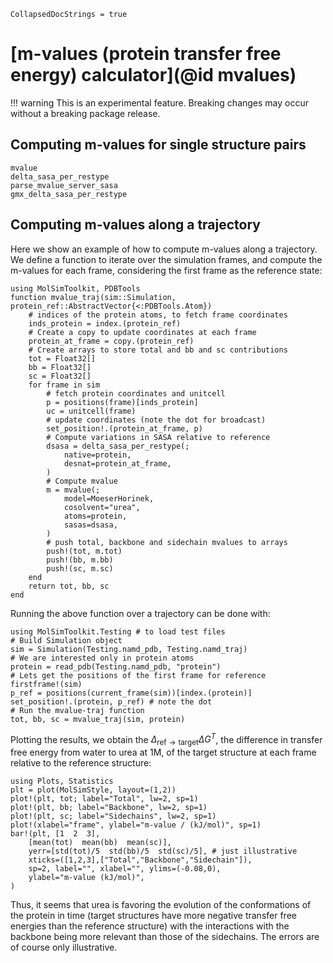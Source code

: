 ```@meta
CollapsedDocStrings = true
```

# [m-values (protein transfer free energy) calculator](@id mvalues)

!!! warning
    This is an experimental feature. Breaking changes may occur without 
    a breaking package release.

## Computing m-values for single structure pairs

```@docs
mvalue
delta_sasa_per_restype
parse_mvalue_server_sasa
gmx_delta_sasa_per_restype
```

## Computing m-values along a trajectory

Here we show an example of how to compute m-values along a trajectory. 
We define a function to iterate over the simulation frames, and compute the m-values
for each frame, considering the first frame as the reference state:

```@example mvalue_traj
using MolSimToolkit, PDBTools
function mvalue_traj(sim::Simulation, protein_ref::AbstractVector{<:PDBTools.Atom})
    # indices of the protein atoms, to fetch frame coordinates
    inds_protein = index.(protein_ref)
    # Create a copy to update coordinates at each frame
    protein_at_frame = copy.(protein_ref)
    # Create arrays to store total and bb and sc contributions
    tot = Float32[]
    bb = Float32[]
    sc = Float32[]
    for frame in sim
        # fetch protein coordinates and unitcell 
        p = positions(frame)[inds_protein] 
        uc = unitcell(frame)
        # update coordinates (note the dot for broadcast)
        set_position!.(protein_at_frame, p)
        # Compute variations in SASA relative to reference
        dsasa = delta_sasa_per_restype(;
            native=protein,
            desnat=protein_at_frame,
        )
        # Compute mvalue
        m = mvalue(;
            model=MoeserHorinek,
            cosolvent="urea",
            atoms=protein,
            sasas=dsasa,
        )
        # push total, backbone and sidechain mvalues to arrays
        push!(tot, m.tot)
        push!(bb, m.bb)
        push!(sc, m.sc)
    end
    return tot, bb, sc
end
```

Running the above function over a trajectory can be done with:

```@example mvalue_traj
using MolSimToolkit.Testing # to load test files
# Build Simulation object
sim = Simulation(Testing.namd_pdb, Testing.namd_traj) 
# We are interested only in protein atoms
protein = read_pdb(Testing.namd_pdb, "protein")
# Lets get the positions of the first frame for reference
firstframe!(sim)
p_ref = positions(current_frame(sim))[index.(protein)]
set_position!.(protein, p_ref) # note the dot
# Run the mvalue-traj function
tot, bb, sc = mvalue_traj(sim, protein)
```

Plotting the results, we obtain the $\Delta_{\textrm{ref}\rightarrow\textrm{target}}\Delta G^{T}$, the difference in transfer free energy
from water to urea at 1M, of the target structure at each frame relative to the reference structure:

```@example mvalue_traj
using Plots, Statistics
plt = plot(MolSimStyle, layout=(1,2))
plot!(plt, tot; label="Total", lw=2, sp=1)
plot!(plt, bb; label="Backbone", lw=2, sp=1)
plot!(plt, sc; label="Sidechains", lw=2, sp=1)
plot!(xlabel="frame", ylabel="m-value / (kJ/mol)", sp=1)
bar!(plt, [1  2  3],
    [mean(tot)  mean(bb)  mean(sc)],
    yerr=[std(tot)/5  std(bb)/5  std(sc)/5], # just illustrative
    xticks=([1,2,3],["Total","Backbone","Sidechain"]),
    sp=2, label="", xlabel="", ylims=(-0.08,0),
    ylabel="m-value (kJ/mol)",
)
```

Thus, it seems that urea is favoring the evolution of the conformations of the 
protein in time (target structures have more negative transfer free energies than the
reference structure) with the interactions with
the backbone being more relevant than those of the sidechains. The errors are
of course only illustrative.

